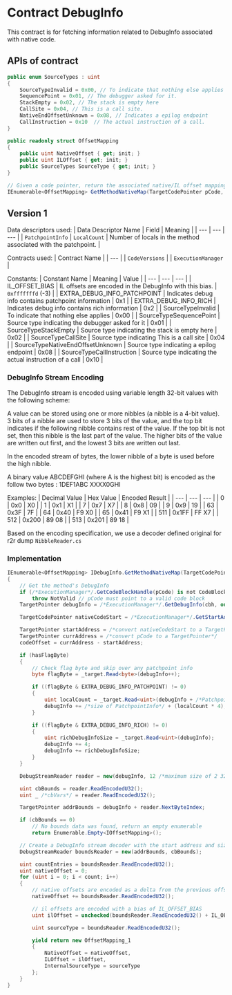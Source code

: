 # Contract DebugInfo

This contract is for fetching information related to DebugInfo associated with native code.

## APIs of contract

```csharp
public enum SourceTypes : uint
{
    SourceTypeInvalid = 0x00, // To indicate that nothing else applies
    SequencePoint = 0x01, // The debugger asked for it.
    StackEmpty = 0x02, // The stack is empty here
    CallSite = 0x04, // This is a call site.
    NativeEndOffsetUnknown = 0x08, // Indicates a epilog endpoint
    CallInstruction = 0x10  // The actual instruction of a call.
}
```

```csharp
public readonly struct OffsetMapping
{
    public uint NativeOffset { get; init; }
    public uint ILOffset { get; init; }
    public SourceTypes SourceType { get; init; }
}
```

```csharp
// Given a code pointer, return the associated native/IL offset mapping
IEnumerable<OffsetMapping> GetMethodNativeMap(TargetCodePointer pCode, out uint codeOffset);
```

## Version 1

Data descriptors used:
| Data Descriptor Name | Field | Meaning |
| --- | --- | --- |
| `PatchpointInfo` | `LocalCount` | Number of locals in the method associated with the patchpoint. |

Contracts used:
| Contract Name |
| --- |
| `CodeVersions` |
| `ExecutionManager` |

Constants:
| Constant Name | Meaning | Value |
| --- | --- | --- |
| IL_OFFSET_BIAS | IL offsets are encoded in the DebugInfo with this bias. | `0xfffffffd` (-3) |
| EXTRA_DEBUG_INFO_PATCHPOINT | Indicates debug info contains patchpoint information | 0x1 |
| EXTRA_DEBUG_INFO_RICH | Indicates debug info contains rich information | 0x2 |
| SourceTypeInvalid | To indicate that nothing else applies | 0x00 |
| SourceTypeSequencePoint | Source type indicating the debugger asked for it | 0x01 |
| SourceTypeStackEmpty | Source type indicating the stack is empty here | 0x02 |
| SourceTypeCallSite | Source type indicating This is a call site | 0x04 |
| SourceTypeNativeEndOffsetUnknown | Source type indicating a epilog endpoint | 0x08 |
| SourceTypeCallInstruction | Source type indicating the actual instruction of a call | 0x10 |

### DebugInfo Stream Encoding

The DebugInfo stream is encoded using variable length 32-bit values with the following scheme:

A value can be stored using one or more nibbles (a nibble is a 4-bit value). 3 bits of a nibble are used to store 3 bits of the value, and the top bit indicates if  the following nibble contains rest of the value. If the top bit is not set, then this nibble is the last part of the value. The higher bits of the value are written out first, and the lowest 3 bits are written out last.

In the encoded stream of bytes, the lower nibble of a byte is used before the high nibble.

A binary value ABCDEFGHI (where A is the highest bit) is encoded as
the follow two bytes : 1DEF1ABC XXXX0GHI

Examples:
| Decimal Value | Hex Value | Encoded Result |
| --- | --- | --- |
| 0 | 0x0 | X0 |
| 1 | 0x1 | X1 |
| 7 | 0x7 | X7 |
| 8 | 0x8 | 09 |
| 9 | 0x9 | 19 |
| 63 | 0x3F | 7F |
| 64 | 0x40 | F9 X0 |
| 65 | 0x41 | F9 X1 |
| 511 | 0x1FF | FF X7 |
| 512 | 0x200 | 89 08 |
| 513 | 0x201 | 89 18 |

Based on the encoding specification, we use a decoder defined original for r2r dump `NibbleReader.cs`

### Implementation

``` csharp
IEnumerable<OffsetMapping> IDebugInfo.GetMethodNativeMap(TargetCodePointer pCode, out uint codeOffset)
{
    // Get the method's DebugInfo
    if (/*ExecutionManager*/.GetCodeBlockHandle(pCode) is not CodeBlockHandle cbh)
        throw NotValid // pCode must point to a valid code block
    TargetPointer debugInfo = /*ExecutionManager*/.GetDebugInfo(cbh, out bool hasFlagByte);

    TargetCodePointer nativeCodeStart = /*ExecutionManager*/.GetStartAddress(cbh);

    TargetPointer startAddress = /*convert nativeCodeStart to a TargetPointer*/
    TargetPointer currAddress = /*convert pCode to a TargetPointer*/
    codeOffset = currAddress - startAddress;

    if (hasFlagByte)
    {
        // Check flag byte and skip over any patchpoint info
        byte flagByte = _target.Read<byte>(debugInfo++);

        if ((flagByte & EXTRA_DEBUG_INFO_PATCHPOINT) != 0)
        {
            uint localCount = _target.Read<uint>(debugInfo + /*PatchpointInfo::LocalCount offset*/)
            debugInfo += /*size of PatchpointInfo*/ + (localCount * 4);
        }

        if ((flagByte & EXTRA_DEBUG_INFO_RICH) != 0)
        {
            uint richDebugInfoSize = _target.Read<uint>(debugInfo);
            debugInfo += 4;
            debugInfo += richDebugInfoSize;
        }
    }

    DebugStreamReader reader = new(debugInfo, 12 /*maximum size of 2 32bit ints compressed*/);

    uint cbBounds = reader.ReadEncodedU32();
    uint _ /*cbVars*/ = reader.ReadEncodedU32();

    TargetPointer addrBounds = debugInfo + reader.NextByteIndex;

    if (cbBounds == 0)
        // No bounds data was found, return an empty enumerable
        return Enumerable.Empty<IOffsetMapping>();

    // Create a DebugInfo stream decoder with the start address and size of bounds data
    DebugStreamReader boundsReader = new(addrBounds, cbBounds);

    uint countEntries = boundsReader.ReadEncodedU32();
    uint nativeOffset = 0;
    for (uint i = 0; i < count; i++)
    {
        // native offsets are encoded as a delta from the previous offset
        nativeOffset += boundsReader.ReadEncodedU32();

        // il offsets are encoded with a bias of IL_OFFSET_BIAS
        uint ilOffset = unchecked(boundsReader.ReadEncodedU32() + IL_OFFSET_BIAS);

        uint sourceType = boundsReader.ReadEncodedU32();

        yield return new OffsetMapping_1
        {
            NativeOffset = nativeOffset,
            ILOffset = ilOffset,
            InternalSourceType = sourceType
        };
    }
}
```

